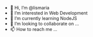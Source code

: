 - 👋 Hi, I’m @lismaria
- 👀 I’m interested in Web Development
- 🌱 I’m currently learning NodeJS
- 💞️ I’m looking to collaborate on ...
- 📫 How to reach me ...

<!---
lismaria/lismaria is a ✨ special ✨ repository because its `README.md` (this file) appears on your GitHub profile.
You can click the Preview link to take a look at your changes.
--->
